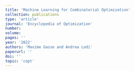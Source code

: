 ```yaml
---
title: 'Machine Learning for Combinatorial Optimization'
collection: publications
type: 'article'
journal: 'Encyclopedia of Optimization'
number: 
volume: 
pages: ''
year: '2022'
authors: 'Maxime Gasse and Andrea Lodi'
paperurl: ''
doi: ''
topic: 'copt'
---
```

